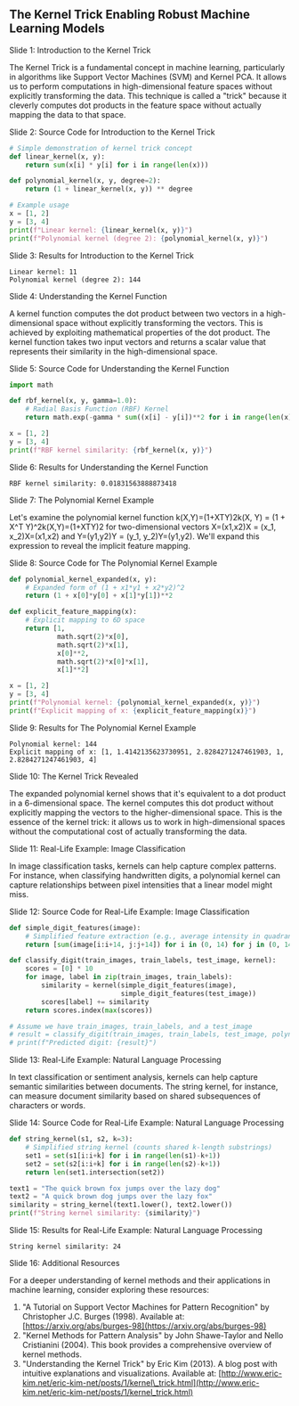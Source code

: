 ## The Kernel Trick Enabling Robust Machine Learning Models
Slide 1: Introduction to the Kernel Trick

The Kernel Trick is a fundamental concept in machine learning, particularly in algorithms like Support Vector Machines (SVM) and Kernel PCA. It allows us to perform computations in high-dimensional feature spaces without explicitly transforming the data. This technique is called a "trick" because it cleverly computes dot products in the feature space without actually mapping the data to that space.

Slide 2: Source Code for Introduction to the Kernel Trick

```python
# Simple demonstration of kernel trick concept
def linear_kernel(x, y):
    return sum(x[i] * y[i] for i in range(len(x)))

def polynomial_kernel(x, y, degree=2):
    return (1 + linear_kernel(x, y)) ** degree

# Example usage
x = [1, 2]
y = [3, 4]
print(f"Linear kernel: {linear_kernel(x, y)}")
print(f"Polynomial kernel (degree 2): {polynomial_kernel(x, y)}")
```

Slide 3: Results for Introduction to the Kernel Trick

```
Linear kernel: 11
Polynomial kernel (degree 2): 144
```

Slide 4: Understanding the Kernel Function

A kernel function computes the dot product between two vectors in a high-dimensional space without explicitly transforming the vectors. This is achieved by exploiting mathematical properties of the dot product. The kernel function takes two input vectors and returns a scalar value that represents their similarity in the high-dimensional space.

Slide 5: Source Code for Understanding the Kernel Function

```python
import math

def rbf_kernel(x, y, gamma=1.0):
    # Radial Basis Function (RBF) Kernel
    return math.exp(-gamma * sum((x[i] - y[i])**2 for i in range(len(x))))

x = [1, 2]
y = [3, 4]
print(f"RBF kernel similarity: {rbf_kernel(x, y)}")
```

Slide 6: Results for Understanding the Kernel Function

```
RBF kernel similarity: 0.01831563888873418
```

Slide 7: The Polynomial Kernel Example

Let's examine the polynomial kernel function k(X,Y)\=(1+XTY)2k(X, Y) = (1 + X^T Y)^2k(X,Y)\=(1+XTY)2 for two-dimensional vectors X\=(x1,x2)X = (x\_1, x\_2)X\=(x1​,x2​) and Y\=(y1,y2)Y = (y\_1, y\_2)Y\=(y1​,y2​). We'll expand this expression to reveal the implicit feature mapping.

Slide 8: Source Code for The Polynomial Kernel Example

```python
def polynomial_kernel_expanded(x, y):
    # Expanded form of (1 + x1*y1 + x2*y2)^2
    return (1 + x[0]*y[0] + x[1]*y[1])**2

def explicit_feature_mapping(x):
    # Explicit mapping to 6D space
    return [1, 
            math.sqrt(2)*x[0], 
            math.sqrt(2)*x[1], 
            x[0]**2, 
            math.sqrt(2)*x[0]*x[1], 
            x[1]**2]

x = [1, 2]
y = [3, 4]
print(f"Polynomial kernel: {polynomial_kernel_expanded(x, y)}")
print(f"Explicit mapping of x: {explicit_feature_mapping(x)}")
```

Slide 9: Results for The Polynomial Kernel Example

```
Polynomial kernel: 144
Explicit mapping of x: [1, 1.4142135623730951, 2.8284271247461903, 1, 2.8284271247461903, 4]
```

Slide 10: The Kernel Trick Revealed

The expanded polynomial kernel shows that it's equivalent to a dot product in a 6-dimensional space. The kernel computes this dot product without explicitly mapping the vectors to the higher-dimensional space. This is the essence of the kernel trick: it allows us to work in high-dimensional spaces without the computational cost of actually transforming the data.

Slide 11: Real-Life Example: Image Classification

In image classification tasks, kernels can help capture complex patterns. For instance, when classifying handwritten digits, a polynomial kernel can capture relationships between pixel intensities that a linear model might miss.

Slide 12: Source Code for Real-Life Example: Image Classification

```python
def simple_digit_features(image):
    # Simplified feature extraction (e.g., average intensity in quadrants)
    return [sum(image[i:i+14, j:j+14]) for i in (0, 14) for j in (0, 14)]

def classify_digit(train_images, train_labels, test_image, kernel):
    scores = [0] * 10
    for image, label in zip(train_images, train_labels):
        similarity = kernel(simple_digit_features(image), 
                            simple_digit_features(test_image))
        scores[label] += similarity
    return scores.index(max(scores))

# Assume we have train_images, train_labels, and a test_image
# result = classify_digit(train_images, train_labels, test_image, polynomial_kernel)
# print(f"Predicted digit: {result}")
```

Slide 13: Real-Life Example: Natural Language Processing

In text classification or sentiment analysis, kernels can help capture semantic similarities between documents. The string kernel, for instance, can measure document similarity based on shared subsequences of characters or words.

Slide 14: Source Code for Real-Life Example: Natural Language Processing

```python
def string_kernel(s1, s2, k=3):
    # Simplified string kernel (counts shared k-length substrings)
    set1 = set(s1[i:i+k] for i in range(len(s1)-k+1))
    set2 = set(s2[i:i+k] for i in range(len(s2)-k+1))
    return len(set1.intersection(set2))

text1 = "The quick brown fox jumps over the lazy dog"
text2 = "A quick brown dog jumps over the lazy fox"
similarity = string_kernel(text1.lower(), text2.lower())
print(f"String kernel similarity: {similarity}")
```

Slide 15: Results for Real-Life Example: Natural Language Processing

```
String kernel similarity: 24
```

Slide 16: Additional Resources

For a deeper understanding of kernel methods and their applications in machine learning, consider exploring these resources:

1.  "A Tutorial on Support Vector Machines for Pattern Recognition" by Christopher J.C. Burges (1998). Available at: [https://arxiv.org/abs/burges-98](https://arxiv.org/abs/burges-98)
2.  "Kernel Methods for Pattern Analysis" by John Shawe-Taylor and Nello Cristianini (2004). This book provides a comprehensive overview of kernel methods.
3.  "Understanding the Kernel Trick" by Eric Kim (2013). A blog post with intuitive explanations and visualizations. Available at: [http://www.eric-kim.net/eric-kim-net/posts/1/kernel\_trick.html](http://www.eric-kim.net/eric-kim-net/posts/1/kernel_trick.html)

